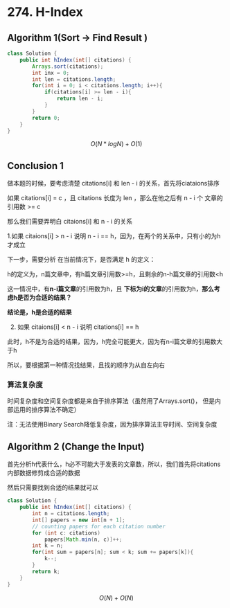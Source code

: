 # 274. H-Index

## Algorithm 1\(Sort -&gt; Find Result \)

```java
class Solution {
    public int hIndex(int[] citations) {
        Arrays.sort(citations);
        int inx = 0;
        int len = citations.length;
        for(int i = 0; i < citations.length; i++){
            if(citations[i] >= len - i){
                return len - i;
            }
        }
        return 0;
    }
}
```

$$
O(N*logN)+O(1)
$$

## Conclusion 1

做本题的时候，要考虑清楚 citations\[i\] 和 len - i 的关系，首先将ciataions排序

如果 citations\[i\] = c ，且 citations 长度为 len ，那么在他之后有 n - i 个 文章的引用数 &gt;= c

那么我们需要弄明白 citaions\[i\] 和 n - i 的关系

1.如果 citaions\[i\] &gt; n - i 说明 n - i == h，因为，在两个的关系中，只有小的为h才成立

下一步，需要分析 在当前情况下，是否满足 h 的定义：

h的定义为，n篇文章中，有h篇文章引用数&gt;=h，且剩余的n-h篇文章的引用数&lt;h

这一情况中，有**n-i篇文章**的引用数为h，且 **下标为i的文章**的引用数为h，**那么考虑h是否为合适的结果？**

**结论是，h是合适的结果**

2. 如果 citaions\[i\] &lt; n - i 说明 citations\[i\] == h

此时，h不是为合适的结果，因为，h完全可能更大，因为有n-i篇文章的引用数大于h

所以，要根据第一种情况找结果，且找的顺序为从自左向右

### 算法复杂度

时间复杂度和空间复杂度都是来自于排序算法（虽然用了Arrays.sort\(\)， 但是内部运用的排序算法不确定）

注：无法使用Binary Search降低复杂度，因为排序算法主导时间、空间复杂度

## Algorithm 2 \(Change the Input\)

首先分析h代表什么，h必不可能大于发表的文章数，所以，我们首先将citations内部数据修剪成合适的数据

然后只需要找到合适的结果就可以

```java
class Solution {
    public int hIndex(int[] citations) {
        int n = citations.length;
        int[] papers = new int[n + 1];
        // counting papers for each citation number
        for (int c: citations)
            papers[Math.min(n, c)]++;
        int k = n;
        for(int sum = papers[n]; sum < k; sum += papers[k]){
            k--;
        }
        return k;
    }
}
```

$$
O(N)+O(N)
$$



